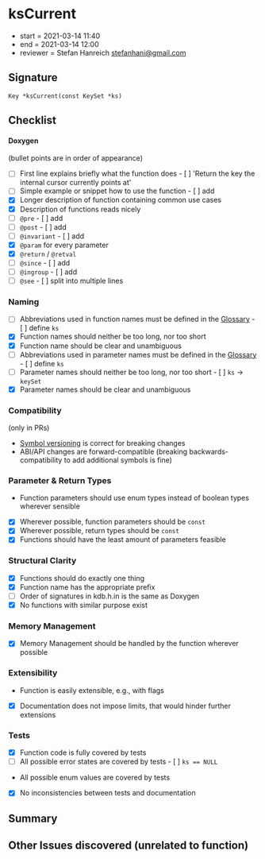 # ksCurrent

- start = 2021-03-14 11:40
- end = 2021-03-14 12:00
- reviewer = Stefan Hanreich <stefanhani@gmail.com>

## Signature

`Key *ksCurrent(const KeySet *ks)`

## Checklist

#### Doxygen

(bullet points are in order of appearance)

- [ ] First line explains briefly what the function does - [ ] 'Return the key the internal cursor currently points at'
- [ ] Simple example or snippet how to use the function - [ ] add
- [x] Longer description of function containing common use cases
- [x] Description of functions reads nicely
- [ ] `@pre` - [ ] add
- [ ] `@post` - [ ] add
- [ ] `@invariant` - [ ] add
- [x] `@param` for every parameter
- [x] `@return` / `@retval`
- [ ] `@since` - [ ] add
- [ ] `@ingroup` - [ ] add
- [ ] `@see` - [ ] split into multiple lines

### Naming

- [ ] Abbreviations used in function names must be defined in the
      [Glossary](/doc/help/elektra-glossary.md) - [ ] define `ks`
- [x] Function names should neither be too long, nor too short
- [x] Function name should be clear and unambiguous
- [ ] Abbreviations used in parameter names must be defined in the
      [Glossary](/doc/help/elektra-glossary.md) - [ ] define `ks`
- [ ] Parameter names should neither be too long, nor too short - [ ] `ks` -> `keySet`
- [x] Parameter names should be clear and unambiguous

### Compatibility

(only in PRs)

- [Symbol versioning](/doc/dev/symbol-versioning.md)
  is correct for breaking changes
- ABI/API changes are forward-compatible (breaking backwards-compatibility
  to add additional symbols is fine)

### Parameter & Return Types

- Function parameters should use enum types instead of boolean types
  wherever sensible
- [x] Wherever possible, function parameters should be `const`
- [x] Wherever possible, return types should be `const`
- [x] Functions should have the least amount of parameters feasible

### Structural Clarity

- [x] Functions should do exactly one thing
- [x] Function name has the appropriate prefix
- [ ] Order of signatures in kdb.h.in is the same as Doxygen
- [x] No functions with similar purpose exist

### Memory Management

- [x] Memory Management should be handled by the function wherever possible

### Extensibility

- Function is easily extensible, e.g., with flags
- [x] Documentation does not impose limits, that would hinder further extensions

### Tests

- [x] Function code is fully covered by tests
- [ ] All possible error states are covered by tests - [ ] `ks == NULL`
- All possible enum values are covered by tests
- [x] No inconsistencies between tests and documentation

## Summary

## Other Issues discovered (unrelated to function)
